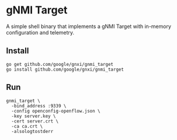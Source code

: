 # gNMI Target

A simple shell binary that implements a gNMI Target with in-memory configuration and telemetry.

## Install

```
go get github.com/google/gnxi/gnmi_target
go install github.com/google/gnxi/gnmi_target
```

## Run

```
gnmi_target \
  -bind_address :9339 \
  -config openconfig-openflow.json \
  -key server.key \
  -cert server.crt \
  -ca ca.crt \
  -alsologtostderr
```
